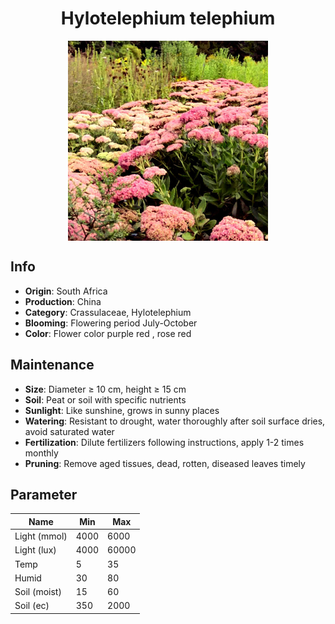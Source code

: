 <h1 align='center'>Hylotelephium telephium</h1>
<p align="center">
    <img 
        align='center'
        width='320'
        src="../images/hylotelephium telephium.png" 
        alt='Hylotelephium telephium' />
</p>

## Info

 - **Origin**: South Africa
 - **Production**: China
 - **Category**: Crassulaceae, Hylotelephium
 - **Blooming**: Flowering period July-October
 - **Color**: Flower color purple red , rose red

## Maintenance

 - **Size**: Diameter ≥ 10 cm, height ≥ 15 cm
 - **Soil**: Peat or soil with specific nutrients
 - **Sunlight**: Like sunshine, grows in sunny places
 - **Watering**: Resistant to drought, water thoroughly after soil surface dries, avoid saturated water
 - **Fertilization**: Dilute fertilizers following instructions, apply 1-2 times monthly
 - **Pruning**: Remove aged tissues, dead, rotten, diseased leaves timely

## Parameter

| Name         | Min  | Max   |
|--------------|------|-------|
| Light (mmol) | 4000 | 6000  |
| Light (lux)  | 4000 | 60000 |
| Temp         | 5    | 35    |
| Humid        | 30   | 80    |
| Soil (moist) | 15   | 60    |
| Soil (ec)    | 350  | 2000  |